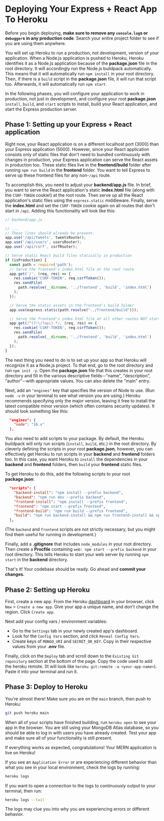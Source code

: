 # Deploying Your Express + React App To Heroku

Before you begin deploying, **make sure to remove any `console.log`s or
`debugger`s in any production code**. Search your entire project folder to see
if you are using them anywhere.

You will set up Heroku to run a production, not development, version of your
application. When a Node.js application is pushed to Heroku, Heroku identifies
it as a Node.js application because of the __package.json__ file in the root
directory. It will accordingly run the Node.js buildpack automatically. This
means that it will automatically run `npm install` in your root directory.
Then, if there is a `build` script in the __package.json__ file, it will run
that script too. Afterwards, it will automatically run `npm start`.

In the following phases, you will configure your application to work in
production, not just in development, and configure your root __package.json__
`install`, `build`, and `start` scripts to install, build your React
application, and start the Express production server.

## Phase 1: Setting up your Express + React application

Right now, your React application is on a different localhost port (3000) than
your Express application (5000). However, since your React application consists
only of static files that don't need to bundled continuously with changes in
production, your Express application can serve the React assets in production
too. These static files live in the __frontend/build__ folder after running `npm
run build` in the __frontend__ folder. You want to tell Express to serve up
these frontend files for any non-`/api` route.

To accomplish this, you need to adjust your __backend/app.js__ file. In brief,
you want to serve the React application's static __index.html__ file (along with
the `CSRF-TOKEN` cookie!) at the root route. Then serve up all the React
application's static files using the `express.static` middleware. Finally, serve
the __index.html__ and set the `CSRF-TOKEN` cookie again on all routes that
don't start in `/api`. Adding this functionality will look like this:

```js
// backend/app.js

// ...
// These lines should already be present.
app.use('/api/tweets', tweetsRouter);
app.use('/api/users', usersRouter);
app.use('/api/csrf', csrfRouter);

// Serve static React build files statically in production
if (isProduction) {
  const path = require('path');
  // Serve the frontend's index.html file at the root route
  app.get('/', (req, res) => {
    res.cookie('CSRF-TOKEN', req.csrfToken());
    res.sendFile(
      path.resolve(__dirname, '../frontend', 'build', 'index.html')
    );
  });

  // Serve the static assets in the frontend's build folder
  app.use(express.static(path.resolve("../frontend/build")));

  // Serve the frontend's index.html file at all other routes NOT starting with /api
  app.get(/^(?!\/?api).*/, (req, res) => {
    res.cookie('CSRF-TOKEN', req.csrfToken());
    res.sendFile(
      path.resolve(__dirname, '../frontend', 'build', 'index.html')
    );
  });
}
```

The next thing you need to do is to set up your app so that Heroku will
recognize it as a Node.js project. To that end, go to the root directory and run
`npm init -y`. Open the __package.json__ file that this creates in your root
directory and fill in the various descriptive fields--"name", "description",
"author"--with appropriate values. You can also delete the "main" entry.

Next, add an `"engines"` key that specifies the version of Node to use. (Run
`node -v` in your terminal to see what version you are using.) Heroku recommends
specifying only the major version, leaving it free to install the latest
compatible minor version (which often contains security updates). It should look
something like this:

```json
  "engines": {
    "node": "16.x"
  },
```

You also need to add scripts to your package. By default, the Heroku buildpack
will only run scripts (`install`, `build`, etc.) in the root directory. By
cleverly defining the scripts in your root __package.json__, however, you can
effectively get Heroku to run scripts in your __backend__ and __frontend__
folders too. In this case, you want Heroku to `install` the dependencies in your
__backend__ and __frontend__ folders, then `build` your __frontend__ static
files.

To get Heroku to do this, add the following scripts to your root
__package.json__:

```json
  "scripts": {
    "backend-install": "npm install --prefix backend",
    "backend": "npm run dev --prefix backend",
    "frontend-install": "npm install --prefix frontend",
    "frontend": "npm start --prefix frontend",
    "frontend-build": "npm run build --prefix frontend",
    "build": "npm run backend-install && npm run frontend-install && npm run frontend-build"
  },
```

(The `backend` and `frontend` scripts are not strictly necessary, but you might
find them useful for running in development.)

Finally, add a __.gitignore__ that includes `node_modules` in your root
directory. Then create a __Procfile__ containing `web: npm start --prefix
backend` in your root directory. This tells Heroku to start your web server by
running `npm start` in the __backend__ directory.

That's it! Your codebase should be ready. Go ahead and **commit your changes.**

## Phase 2: Setting up Heroku

First, create a new app. From the Heroku [dashboard] in your browser, click
`New` > `Create a new app`. Give your app a unique name, and don't change the
region. Click `Create app`.

Next add your config vars / environment variables:

- Go to the `Settings` tab in your newly created app's dashboard.
- Look for the `Config Vars` section, and click `Reveal Config Vars`.
- Create keys of `MONGO_URI` and `SECRET_OR_KEY`. Copy in their respective
  values from your __.env__ file.

Finally, click on the `Deploy` tab and scroll down to the `Existing Git
repository` section at the bottom of the page. Copy the code used to add the
heroku remote. (It will look like `heroku git:remote -a <your-app-name>`). Paste
it into your terminal and run it.

## Phase 3: Deploy to Heroku

You're almost there! Make sure you are on the `main` branch, then push to
Heroku:

```bash
git push heroku main
```

When all of your scripts have finished building, run `heroku open` to see your
app in the browser. You are still using your MongoDB Atlas database, so you
should be able to log in with users you have already created. Test your app and
make sure all of your functionality is still present.

If everything works as expected, congratulations! Your MERN application is
live on Heroku!

If you see an `Application Error` or are experiencing different behavior than
what you see in your local environment, check the logs by running:

```bash
heroku logs
```

If you want to open a connection to the logs to continuously output to your
terminal, then run:

```bash
heroku logs --tail
```

The logs may clue you into why you are experiencing errors or different
behavior.

[dashboard]: https://dashboard.heroku.com/